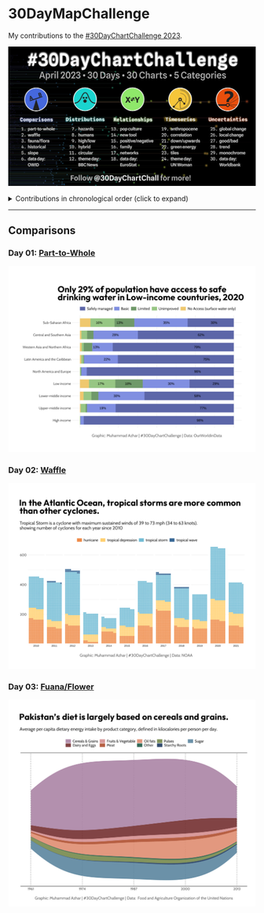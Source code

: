 # 30DayMapChallenge

My contributions to the [#30DayChartChallenge 2023](https://30daychartchallenge.org/).

![./data/covser.jpg](cover.jpg)

<details>
  <summary>Contributions in chronological order (click to expand)</summary>

<!-- toc -->
* Comparisons
  * Day 1: [Part-to-Whole](https://github.com/imagineazhar/30DayChartChallenge2023/tree/main/01-part_to_whole)
  * Day 2: [Waffle](https://github.com/imagineazhar/30DayChartChallenge2023/tree/main/02-Waffle)
  * Day 3: [fauna-flower](https://github.com/imagineazhar/30DayChartChallenge2023/tree/main/03-fuana_flower)
  * Day 4: [Historical]
  * Day 5: [Slope]
  * Day 6: [data-day-OWID]
* Distributions
  * Day 7: [Hazards]
  * Day 8: [Humans]
  * Day 9: [High/Low]
  * Day 10: [Hybrid]
  * Day 11: Circular
  * Day 12: [theme-day:BBC-News]
* Relationships
  * Day 13: [Pop-Culture]
  * Day 14: [Newtool]
  * Day 15: [Psoitive/Negative]
  * Day 16: [Family]
  * Day 17: [Networks]
  * Day 18: [data-day-EuroStat]
* Timeseries
  * Day 19: [Anthroprocene]
  * Day 20: [Correlation]
  * Day 21: [Dow/upnwards]
  * Day 22: [Green-Energy]
  * Day 23: [Tiles]
  * Day 24: [theme-day:UN-Woman]
* Uncertainties:
  * Day 25: [Global-Change]
  * Day 26: [Local-Change]
  * Day 27: [Good/bad]
  * Day 28: [Trend]
  * Day 29: [Monochrome]
  * Day 30: [Data-day-Worldbank]
<!-- tocstop -->

</details>

***

## Comparisons

### Day 01: [Part-to-Whole](https://github.com/imagineazhar/30DayChartChallenge2023/tree/main/01-part_to_whole)

![drinking water](https://github.com/imagineazhar/30DayChartChallenge2023/blob/main/01-part_to_whole/drinking-water.png)

### Day 02: [Waffle](https://github.com/imagineazhar/30DayChartChallenge2023/tree/main/02-Waffle)

![Storms](https://github.com/imagineazhar/30DayChartChallenge2023/blob/main/02-Waffle/storms.png)

### Day 03: [Fuana/Flower](https://github.com/imagineazhar/30DayChartChallenge2023/tree/main/03-fuana_flower)

![Diet](https://github.com/imagineazhar/30DayChartChallenge2023/blob/main/03-fuana_flower/diet.png)

